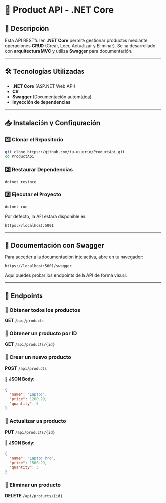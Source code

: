 # 🚀 Product API - .NET Core

## 📌 Descripción

Esta API RESTful en **.NET Core** permite gestionar productos mediante operaciones **CRUD** (Crear, Leer, Actualizar y Eliminar). Se ha desarrollado con **arquitectura MVC** y utiliza **Swagger** para documentación.

---

## 🛠️ Tecnologías Utilizadas

- **.NET Core** (ASP.NET Web API)
- **C#**
- **Swagger** (Documentación automática)
- **Inyección de dependencias**

---

## 📥 Instalación y Configuración

### 1️⃣ Clonar el Repositorio

```sh
git clone https://github.com/tu-usuario/ProductApi.git
cd ProductApi
```

### 2️⃣ Restaurar Dependencias

```sh
dotnet restore
```

### 3️⃣ Ejecutar el Proyecto

```sh
dotnet run
```

Por defecto, la API estará disponible en:

```
https://localhost:5001
```

---

## 📖 Documentación con Swagger

Para acceder a la documentación interactiva, abre en tu navegador:

```
https://localhost:5001/swagger
```

Aquí puedes probar los endpoints de la API de forma visual.

---

## 📌 Endpoints

### 🔹 Obtener todos los productos

**GET** `/api/products`

### 🔹 Obtener un producto por ID

**GET** `/api/products/{id}`

### 🔹 Crear un nuevo producto

**POST** `/api/products`

#### 📌 JSON Body:

```json
{
  "name": "Laptop",
  "price": 1200.99,
  "quantity": 5
}
```

### 🔹 Actualizar un producto

**PUT** `/api/products/{id}`

#### 📌 JSON Body:

```json
{
  "name": "Laptop Pro",
  "price": 1500.99,
  "quantity": 3
}
```

### 🔹 Eliminar un producto

**DELETE** `/api/products/{id}`
